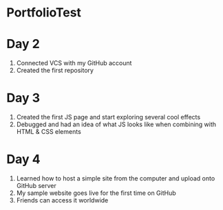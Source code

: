 # PortfolioTest
# Day 2
1. Connected VCS with my GitHub account
2. Created the first repository

# Day 3
1. Created the first JS page and start exploring several cool effects
2. Debugged and had an idea of what JS looks like when combining with HTML & CSS elements

# Day 4
1. Learned how to host a simple site from the computer and upload onto GitHub server
2. My sample website goes live for the first time on GitHub
3. Friends can access it worldwide
